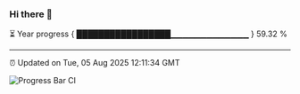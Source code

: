 ### Hi there 👋

⏳ Year progress { █████████████████▁▁▁▁▁▁▁▁▁▁▁▁▁ } 59.32 %

---

⏰ Updated on Tue, 05 Aug 2025 12:11:34 GMT

![Progress Bar CI](https://github.com/liununu/liununu/workflows/Progress%20Bar%20CI/badge.svg)
